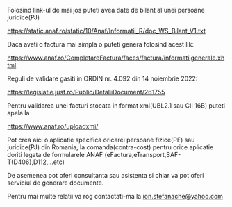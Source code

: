 Folosind link-ul de mai jos puteti avea date de bilant al unei persoane juridice(PJ)

https://static.anaf.ro/static/10/Anaf/Informatii_R/doc_WS_Bilant_V1.txt


Daca aveti o factura mai simpla o puteti genera folosind acest lik:

https://www.anaf.ro/CompletareFactura/faces/factura/informatiigenerale.xhtml

Reguli de validare gasiti in ORDIN nr. 4.092 din 14 noiembrie 2022:

https://legislatie.just.ro/Public/DetaliiDocument/261755

Pentru validarea unei facturi stocata in format xml(UBL2.1 sau CII 16B) puteti apela la

https://www.anaf.ro/uploadxmi/

Pot crea aici o aplicatie specifica oricarei persoane fizice(PF) sau juridice(PJ)
din Romania, la comanda(contra-cost) pentru orice aplicatie doriti legata de 
formularele ANAF (eFactura,eTransport,SAF-T(D406),D112,...etc)


De asemenea pot oferi consultanta sau asistenta si chiar va pot oferi serviciul de 
generare documente.

Pentru mai multe relatii va rog contactati-ma la ion.stefanache@yahoo.com


